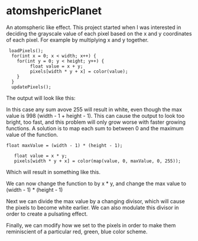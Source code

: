 # atomshpericPlanet


An atomspheric like effect. This project started when I was interested in deciding the grayscale value of each pixel based on the x and y coordinates of each pixel. For example by multiplying x and y together. 
```processing 
 loadPixels();
  for(int x = 0; x < width; x++) {
    for(int y = 0; y < height; y++) {
         float value = x + y;
         pixels[width * y + x] = color(value);
    }
  }
  updatePixels();
```

The output will look like this:



In this case any sum avove 255 will result in white, even though the max value is 998 (width - 1 + height - 1). This can cause the output to look too bright, too fast, and this problem will only grow worse with faster growing functions. A solution is to map each sum to between 0 and the maximum value of the function.
```processing 
float maxValue = (width - 1) * (height - 1);
```
```processing 
   float value = x * y;
   pixels[width * y + x] = color(map(value, 0, maxValue, 0, 255));
```


Which will result in something like this. 


We can now change the function to by x * y, and change the max value to (width - 1) * (height - 1)



Next we can divide the max value by a changing divisor, which will cause the pixels to become white earlier. We can also modulate this divisor in order to create a pulsating effect. 


Finally, we can modify how we set to the pixels in order to make them reminiscient of a particular red, green, blue color scheme. 
